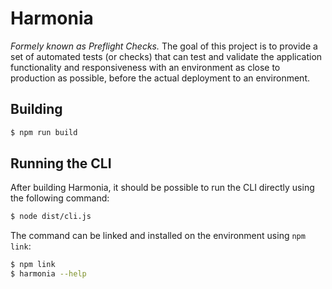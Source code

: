 # Harmonia

*Formely known as Preflight Checks.* The goal of this project is to provide a set of automated tests (or checks) that can test and validate the application functionality and responsiveness with an environment as close to production as possible, before the actual deployment to an environment.

## Building

```bash
$ npm run build 
```

## Running the CLI

After building Harmonia, it should be possible to run the CLI directly using the following command:

```bash
$ node dist/cli.js
```

The command can be linked and installed on the environment using `npm link`:

```bash
$ npm link
$ harmonia --help
```
